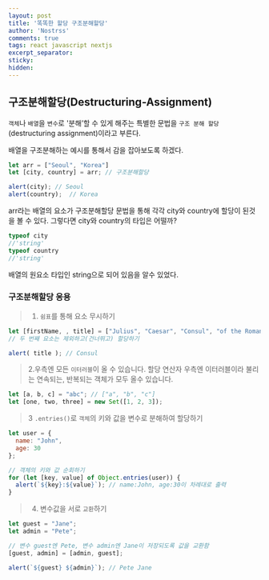 ```yaml
---
layout: post
title: '똑똑한 할당 구조분해할당'
author: 'Nostrss'
comments: true
tags: react javascript nextjs
excerpt_separator:
sticky:
hidden:
---
```


## 구조분해할당(Destructuring-Assignment)
`객체`나 `배열`을 `변수`로 '분해’할 수 있게 해주는 특별한 문법을 `구조 분해 할당`(destructuring assignment)이라고 부른다.

배열을 구조분해하는 예시를 통해서 감을 잡아보도록 하겠다.

```javascript
let arr = ["Seoul", "Korea"]
let [city, country] = arr; // 구조분해할당

alert(city); // Seoul
alert(country);  // Korea
```

arr라는 배열의 요소가 구조분해할당 문법을 통해 각각 city와 country에 할당이 된것을 볼 수 있다.
그렇다면 city와 country의 타입은 어떨까? 

```javascript
typeof city
//'string'
typeof country
//'string'
```
배열의 원요소 타입인 string으로 되어 있음을 알수 있었다.

### 구조분해할당 응용
> 1. `쉼표`를 통해 요소 무시하기

```javascript
let [firstName, , title] = ["Julius", "Caesar", "Consul", "of the Roman Republic"];
// 두 번째 요소는 제외하고(건너뛰고) 할당하기

alert( title ); // Consul
```

>2.우측엔 모든 `이터러블`이 올 수 있습니다.
할당 연산자 우측엔 이터러블이라 불리는 연속되는, 반복되는 객체가 모두 올수 있습니다.

``` javascript
let [a, b, c] = "abc"; // ["a", "b", "c"]
let [one, two, three] = new Set([1, 2, 3]);
```

>3 `.entries()`로 `객체`의 키와 값을 변수로 분해하여 할당하기

```javascript
let user = {
  name: "John",
  age: 30
};

// 객체의 키와 값 순회하기
for (let [key, value] of Object.entries(user)) {
  alert(`${key}:${value}`); // name:John, age:30이 차례대로 출력
}
```

>4. 변수값을 서로 `교환`하기

```javascript
let guest = "Jane";
let admin = "Pete";

// 변수 guest엔 Pete, 변수 admin엔 Jane이 저장되도록 값을 교환함
[guest, admin] = [admin, guest];

alert(`${guest} ${admin}`); // Pete Jane
```



